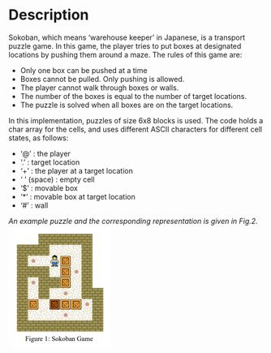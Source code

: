 # Description
Sokoban, which means ‘warehouse keeper’ in Japanese, is a transport puzzle game. In this game, the 
player tries to put boxes at designated locations by pushing them around a maze. The rules of this game 
are:

  * Only one box can be pushed at a time
  * Boxes cannot be pulled. Only pushing is allowed.
  * The player cannot walk through boxes or walls.
  * The number of the boxes is equal to the number of target locations.
  * The puzzle is solved when all boxes are on the target locations.


In this implementation, puzzles of size 6x8 blocks is used. The code holds a char array for the cells, and uses different ASCII 
characters for different cell states, as follows:

* ‘@’ : the player
* ‘.’ : target location
* ‘+’ : the player at a target location
* ‘ ’ (space) : empty cell
* ‘$’ : movable box
* ‘*’ : movable box at target location
* ‘#’ : wall


*An example puzzle and the corresponding representation is given in Fig.2.*
![](images/fig1.png)

